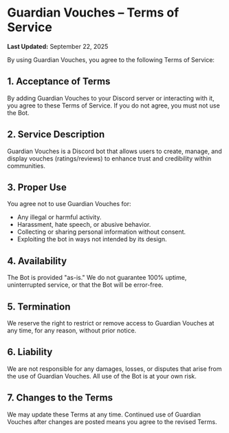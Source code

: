 # Guardian Vouches – Terms of Service  

**Last Updated:** September 22, 2025  

By using Guardian Vouches, you agree to the following Terms of Service:  

## 1. Acceptance of Terms  
By adding Guardian Vouches to your Discord server or interacting with it, you agree to these Terms of Service. If you do not agree, you must not use the Bot.  

## 2. Service Description  
Guardian Vouches is a Discord bot that allows users to create, manage, and display vouches (ratings/reviews) to enhance trust and credibility within communities.  

## 3. Proper Use  
You agree not to use Guardian Vouches for:  
- Any illegal or harmful activity.  
- Harassment, hate speech, or abusive behavior.  
- Collecting or sharing personal information without consent.  
- Exploiting the bot in ways not intended by its design.  

## 4. Availability  
The Bot is provided "as-is." We do not guarantee 100% uptime, uninterrupted service, or that the Bot will be error-free.  

## 5. Termination  
We reserve the right to restrict or remove access to Guardian Vouches at any time, for any reason, without prior notice.  

## 6. Liability  
We are not responsible for any damages, losses, or disputes that arise from the use of Guardian Vouches. All use of the Bot is at your own risk.  

## 7. Changes to the Terms  
We may update these Terms at any time. Continued use of Guardian Vouches after changes are posted means you agree to the revised Terms.  
